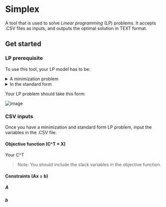 # Simplex
A tool that is used to solve _Linear programming_ (LP) problems. It accepts .CSV files as inputs, and outputs the optimal solution in TEXT format. 

## Get started
       
### LP prerequisite
To use this tool, your LP model has to be:

<details>
  <summary>A minimization problem</summary>
  
  A minimization problem aims to minimize the objective function. If you have a maximization 
  problem, you can convert it to a minimization problem by multiplying the objective function by -1.
</details>

<details>
  <summary>In the standard form</summary>
  
  A standard form LP has the following conditions:
  - Only has equality constraints
  - A non-negative right hand side vector _b_
  - Has non-negative constraints for all variables
  
  You can convert any LP problems into standard form by converting _≤_ constraint to an _=_,
  and adding a _slack variable_. The variables and _slack variables_ should also be non- negative.
</details>

Your LP problem should take this form:

![image](https://user-images.githubusercontent.com/70526829/187185386-dd2d1573-640c-4dc8-a04b-ee5e5b33b278.png)

### CSV inputs
Once you have a minimization and standard form LP problem, input the variables in the .CSV file.
#### Objective function (C^T * X)
Your C^T 
> Note: You should include the slack variables in the objective function.

#### Constraints (Ax = b)
##### A
##### b

#### 

  
